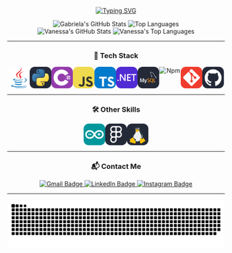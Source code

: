 <!-- Título e Introdução -->
<p align="center">
    <a href="https://git.io/typing-svg">
        <img src="https://readme-typing-svg.demolab.com?font=Fira+Code&weight=600&size=25&pause=1000&color=00F7FF&background=1A1B27&width=435&height=40&lines=Hi!+I'm+Gabriela+Fernandes!+%E2%98%95%F0%9F%92%BB;Welcome+to+my+GitHub+Profile!" alt="Typing SVG">
    </a>
</p>

<div align="center">
    <img height="180em" src="https://github-readme-stats-sigma-five.vercel.app/api?username=gabriela-fernandes&show_icons=true&theme=radical&include_all_commits=true&count_private=true" alt="Gabriela's GitHub Stats"/>
    <img height="180em" src="https://github-readme-stats-sigma-five.vercel.app/api/top-langs/?username=gabriela-fernandes&layout=compact&langs_count=16&theme=radical" alt="Top Languages"/>
</div>

<div align="center">
    <img height="180em" src="https://github-readme-stats-sigma-five.vercel.app/api?username=vanvangaby&show_icons=true&theme=radical&include_all_commits=true&count_private=true" alt="Vanessa's GitHub Stats"/>
    <img height="180em" src="https://github-readme-stats-sigma-five.vercel.app/api/top-langs/?username=vanvangaby&layout=compact&langs_count=16&theme=radical" alt="Vanessa's Top Languages"/>
</div>

---

<!-- Seção de Habilidades -->
<h3 align="center"> 🚀 Tech Stack</h3>
<div align="center" style="display: flex; flex-wrap: wrap; justify-content: center;">
    <img src="https://raw.githubusercontent.com/devicons/devicon/master/icons/java/java-original.svg" alt="Java" height="50" width="50"/>
    <img src="https://raw.githubusercontent.com/tandpfun/skill-icons/main/icons/Python-Dark.svg" alt="Python" height="50" width="50"/>
    <img src="https://raw.githubusercontent.com/tandpfun/skill-icons/main/icons/CS.svg" alt="C#" height="50" width="50"/>
    <img src="https://raw.githubusercontent.com/tandpfun/skill-icons/main/icons/JavaScript.svg" alt="JavaScript" height="50" width="50"/>
    <img src="https://raw.githubusercontent.com/tandpfun/skill-icons/main/icons/TypeScript.svg" alt="TypeScript" height="50" width="50"/>
    <img src="https://raw.githubusercontent.com/tandpfun/skill-icons/main/icons/DotNet.svg" alt=".NET" height="50" width="50"/>
    <img src="https://raw.githubusercontent.com/tandpfun/skill-icons/main/icons/MySQL-Dark.svg" alt="MySQL" height="50" width="50"/>
    <img src="https://raw.githubusercontent.com/tandpfun/skill-icons/main/icons/Npm-Dark.svg" alt="Npm" height="50" width="50"/>
    <img src="https://raw.githubusercontent.com/tandpfun/skill-icons/main/icons/Git.svg" alt="Git" height="50" width="50"/>
    <img src="https://raw.githubusercontent.com/tandpfun/skill-icons/main/icons/Github-Dark.svg" alt="GitHub" height="50" width="50"/>
</div>

---

<!-- Habilidades Adicionais -->
<h3 align="center">🛠️ Other Skills</h3>
<div align="center" style="display: flex; flex-wrap: wrap; justify-content: center;">
    <img src="https://raw.githubusercontent.com/tandpfun/skill-icons/main/icons/Arduino.svg" alt="Arduino" height="50" width="50"/>
    <img src="https://raw.githubusercontent.com/tandpfun/skill-icons/main/icons/Figma-Dark.svg" alt="Figma" height="50" width="50"/>
    <img src="https://raw.githubusercontent.com/tandpfun/skill-icons/main/icons/Linux-Dark.svg" alt="Linux" height="50" width="50"/>
</div>

---

<!-- Contatos -->
<h3 align="center">📬 Contact Me</h3>
<div align="center">
    <a href="mailto:vanessa.g.rocha@ba.estudante.senai.br">
        <img src="https://img.shields.io/badge/Gmail-D14836?style=for-the-badge&logo=gmail&logoColor=white" alt="Gmail Badge">
    </a>
    <a href="https://www.linkedin.com/in/vanessa-gabriela-fernandes-rocha-90aba5336/">
        <img src="https://img.shields.io/badge/LinkedIn-0077B5?style=for-the-badge&logo=linkedin&logoColor=white" alt="LinkedIn Badge">
    </a>
    <a href="https://www.instagram.com/v.g_fernandess/">
        <img src="https://img.shields.io/badge/Instagram-E4405F?style=for-the-badge&logo=instagram&logoColor=white" alt="Instagram Badge">
    </a>
</div>

---

<!-- Rodapé com animação -->
<p align="center">
    <img src="https://raw.githubusercontent.com/Platane/snk/output/github-contribution-grid-snake.svg" alt="Snake Animation">
</p>

